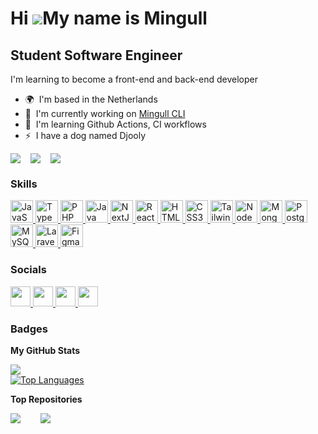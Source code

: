 # Hi ![](https://user-images.githubusercontent.com/18350557/176309783-0785949b-9127-417c-8b55-ab5a4333674e.gif)My name is Mingull

## Student Software Engineer

I'm learning to become a front-end and back-end developer

-   🌍  I'm based in the Netherlands
-   🚀  I'm currently working on [Mingull CLI](http://github.com/Mingull/mingull-cli)
-   🧠  I'm learning Github Actions, CI workflows
-   ⚡  I have a dog named Djooly
<div style="display:flex;gap:1rem">
    <a href="https://www.github.com/Mingull" target="_blank" rel="noreferrer">
        <img src="https://img.shields.io/github/followers/Mingull?logo=github&style=for-the-badge&color=3382ed&labelColor=27272a" />
    </a>
    <a href="https://www.x.com/OfficialMingull" target="_blank" rel="noreferrer">
        <img src="https://img.shields.io/twitter/follow/OfficialMingull?logo=twitter&style=for-the-badge&color=3382ed&labelColor=27272a"/>
    </a>
    <a href="https://www.twitch.tv/realmingull" target="_blank" rel="noreferrer">
        <img src="https://img.shields.io/twitch/status/realmingull?logo=twitchsx&style=for-the-badge&color=3382ed&labelColor=27272a&label=TWITCH+STATUS" />
    </a>
</div>

### Skills

<p>
    <a href="https://developer.mozilla.org/en-US/docs/Web/JavaScript" target="_blank" rel="noreferrer">
        <img src="https://raw.githubusercontent.com/danielcranney/readme-generator/main/public/icons/skills/javascript-colored.svg" width="36" height="36" alt="JavaScript" />
    </a>
    <a href="https://www.typescriptlang.org/" target="_blank" rel="noreferrer">
        <img src="https://raw.githubusercontent.com/danielcranney/readme-generator/main/public/icons/skills/typescript-colored.svg" width="36" height="36" alt="TypeScript" />
    </a>
    <a href="https://www.php.net/" target="_blank" rel="noreferrer">
        <img src="https://raw.githubusercontent.com/danielcranney/readme-generator/main/public/icons/skills/php-colored.svg" width="36" height="36" alt="PHP" />
    </a>
    <a href="https://www.oracle.com/java/" target="_blank" rel="noreferrer">
        <img src="https://raw.githubusercontent.com/danielcranney/readme-generator/main/public/icons/skills/java-colored.svg" width="36" height="36" alt="Java" />
    </a>
    <a href="https://nextjs.org/docs" target="_blank" rel="noreferrer">
        <img src="https://raw.githubusercontent.com/danielcranney/readme-generator/main/public/icons/skills/nextjs-colored.svg" width="36" height="36" alt="NextJs" />
    </a>
    <a href="https://reactjs.org/" target="_blank" rel="noreferrer">
        <img src="https://raw.githubusercontent.com/danielcranney/readme-generator/main/public/icons/skills/react-colored.svg" width="36" height="36" alt="React" />
    </a>
    <a href="https://developer.mozilla.org/en-US/docs/Glossary/HTML5" target="_blank" rel="noreferrer">
        <img src="https://raw.githubusercontent.com/danielcranney/readme-generator/main/public/icons/skills/html5-colored.svg" width="36" height="36" alt="HTML5" />
    </a>
    <a href="https://www.w3.org/TR/CSS/#css" target="_blank" rel="noreferrer">
        <img src="https://raw.githubusercontent.com/danielcranney/readme-generator/main/public/icons/skills/css3-colored.svg" width="36" height="36" alt="CSS3" />
    </a>
    <a href="https://tailwindcss.com/" target="_blank" rel="noreferrer">
        <img src="https://raw.githubusercontent.com/danielcranney/readme-generator/main/public/icons/skills/tailwindcss-colored.svg" width="36" height="36" alt="TailwindCSS" />
    </a>
    <a href="https://nodejs.org/en/" target="_blank" rel="noreferrer">
        <img src="https://raw.githubusercontent.com/danielcranney/readme-generator/main/public/icons/skills/nodejs-colored.svg" width="36" height="36" alt="NodeJS" />
    </a>
    <a href="https://www.mongodb.com/" target="_blank" rel="noreferrer">
        <img src="https://raw.githubusercontent.com/danielcranney/readme-generator/main/public/icons/skills/mongodb-colored.svg" width="36" height="36" alt="MongoDB" />
    </a>
    <a href="https://www.postgresql.org/" target="_blank" rel="noreferrer">
        <img src="https://raw.githubusercontent.com/danielcranney/readme-generator/main/public/icons/skills/postgresql-colored.svg" width="36" height="36" alt="PostgreSQL" />
    </a>
    <a href="https://www.mysql.com/" target="_blank" rel="noreferrer">
        <img src="https://raw.githubusercontent.com/danielcranney/readme-generator/main/public/icons/skills/mysql-colored.svg" width="36" height="36" alt="MySQL" />
    </a>
    <a href="https://laravel.com/" target="_blank" rel="noreferrer">
        <img src="https://raw.githubusercontent.com/danielcranney/readme-generator/main/public/icons/skills/laravel-colored.svg" width="36" height="36" alt="Laravel" />
    </a>
    <a href="https://www.figma.com/" target="_blank" rel="noreferrer">
        <img src="https://raw.githubusercontent.com/danielcranney/readme-generator/main/public/icons/skills/figma-colored.svg" width="36" height="36" alt="Figma" />
    </a>
</p>
                    
### Socials
               
<p>
    <a href="https://discord.com/users/mingull" target="_blank" rel="noreferrer">
        <picture>
            <source media="(prefers-color-scheme: dark)" srcset="undefined" />
            <source media="(prefers-color-scheme: light)" srcset="https://raw.githubusercontent.com/danielcranney/readme-generator/main/public/icons/socials/discord.svg" />
            <img src="https://raw.githubusercontent.com/danielcranney/readme-generator/main/public/icons/socials/discord.svg" width="32" height="32" />
        </picture>
    </a>
    <a href="https://www.github.com/Mingull" target="_blank" rel="noreferrer">
        <picture>
            <source media="(prefers-color-scheme: dark)" srcset="https://raw.githubusercontent.com/danielcranney/readme-generator/main/public/icons/socials/github-dark.svg" />
            <source media="(prefers-color-scheme: light)" srcset="https://raw.githubusercontent.com/danielcranney/readme-generator/main/public/icons/socials/github.svg" />
            <img src="https://raw.githubusercontent.com/danielcranney/readme-generator/main/public/icons/socials/github.svg" width="32" height="32" />
        </picture>
    </a>
    <a href="https://www.x.com/OfficialMingull" target="_blank" rel="noreferrer">
        <picture>
            <source media="(prefers-color-scheme: dark)" srcset="https://raw.githubusercontent.com/danielcranney/readme-generator/main/public/icons/socials/twitter-dark.svg" />
            <source media="(prefers-color-scheme: light)" srcset="https://raw.githubusercontent.com/danielcranney/readme-generator/main/public/icons/socials/twitter.svg" />
            <img src="https://raw.githubusercontent.com/danielcranney/readme-generator/main/public/icons/socials/twitter.svg" width="32" height="32" />
        </picture>
    </a>
    <a href="https://www.twitch.tv/realmingull" target="_blank" rel="noreferrer">
        <picture>
            <source media="(prefers-color-scheme: dark)" srcset="undefined" />
            <source media="(prefers-color-scheme: light)" srcset="https://raw.githubusercontent.com/danielcranney/readme-generator/main/public/icons/socials/twitch.svg" />
            <img src="https://raw.githubusercontent.com/danielcranney/readme-generator/main/public/icons/socials/twitch.svg" width="32" height="32" />
        </picture>
    </a>
</p>

### Badges

<b>My GitHub Stats</b>

<div style="display:flex; flex-direction: column;">
    <a href="http://www.github.com/Mingull">
        <img src="https://github-readme-streak-stats.herokuapp.com/?user=Mingull&stroke=ffffff&background=27272a&ring=3382ed&fire=3382ed&currStreakNum=ffffff&currStreakLabel=3382ed&sideNums=ffffff&sideLabels=ffffff&dates=ffffff&hide_border=true" />
    </a>
    <a href="https://github.com/Mingull">
        <img src="https://github-readme-stats.vercel.app/api/top-langs/?username=Mingull&langs_count=10&title_color=3382ed&text_color=ffffff&icon_color=3382ed&bg_color=27272a&hide_border=true&locale=en&custom_title=Top%20%Languages" alt="Top Languages" />
    </a>
</div>

<b>Top Repositories</b>

<div style="display:flex; gap: 2rem;">
    <a href="https://github.com/Mingull/gainztracker">
        <img src="https://github-readme-stats.vercel.app/api/pin/?username=Mingull&repo=gainztracker&title_color=3382ed&text_color=ffffff&icon_color=3382ed&bg_color=27272a&hide_border=true&locale=en" />
    </a>
    <a href="https://github.com/Mingull/mingull-cli">
        <img src="https://github-readme-stats.vercel.app/api/pin/?username=Mingull&repo=mingull-cli&title_color=3382ed&text_color=ffffff&icon_color=3382ed&bg_color=27272a&hide_border=true&locale=en" />
    </a>
</div>



<!---
Mingull/Mingull is a ✨ special ✨ repository because its `README.md` (this file) appears on your GitHub profile.
You can click the Preview link to take a look at your changes.
--->
